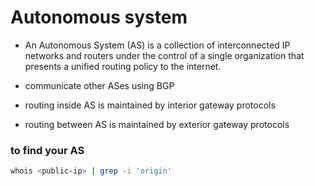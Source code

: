 # Autonomous system
- An Autonomous System (AS) is a collection of interconnected IP networks and routers under the control of a single organization that presents a unified routing policy to the internet.

- communicate other ASes using BGP

- routing inside AS is maintained by interior gateway protocols
- routing between AS is maintained by exterior gateway protocols

### to find your AS
```bash
whois <public-ip> | grep -i 'origin'
```
